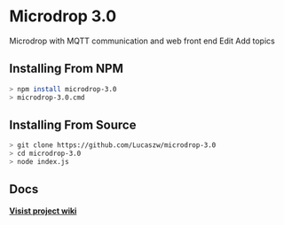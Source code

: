 # Microdrop 3.0
Microdrop with MQTT communication and web front end Edit
Add topics

## Installing From NPM

```sh
> npm install microdrop-3.0
> microdrop-3.0.cmd
```

## Installing From Source

```sh
> git clone https://github.com/Lucaszw/microdrop-3.0
> cd microdrop-3.0
> node index.js
```

## Docs

**[Visist project wiki](https://github.com/Lucaszw/microdrop-3.0/wiki)**
